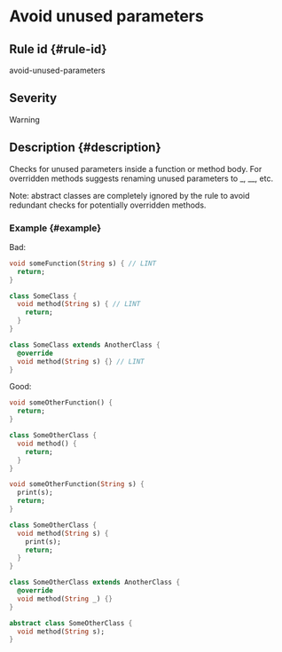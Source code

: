 # Avoid unused parameters

## Rule id {#rule-id}

avoid-unused-parameters

## Severity

Warning

## Description {#description}

Checks for unused parameters inside a function or method body.
For overridden methods suggests renaming unused parameters to \_, \_\_, etc.

Note: abstract classes are completely ignored by the rule to avoid redundant checks for potentially overridden methods.

### Example {#example}

Bad:

```dart
void someFunction(String s) { // LINT
  return;
}

class SomeClass {
  void method(String s) { // LINT
    return;
  }
}

class SomeClass extends AnotherClass {
  @override
  void method(String s) {} // LINT
}
```

Good:

```dart
void someOtherFunction() {
  return;
}

class SomeOtherClass {
  void method() {
    return;
  }
}

void someOtherFunction(String s) {
  print(s);
  return;
}

class SomeOtherClass {
  void method(String s) {
    print(s);
    return;
  }
}

class SomeOtherClass extends AnotherClass {
  @override
  void method(String _) {}
}

abstract class SomeOtherClass {
  void method(String s);
}
```
